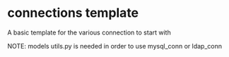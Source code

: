 # connections template
A basic template for the various connection to start with

NOTE: models utils.py is needed in order to use mysql_conn or ldap_conn
